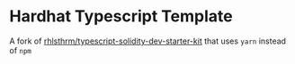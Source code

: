 # Hardhat Typescript Template

A fork of [rhlsthrm/typescript-solidity-dev-starter-kit](https://github.com/rhlsthrm/typescript-solidity-dev-starter-kit) that uses `yarn` instead of `npm`
